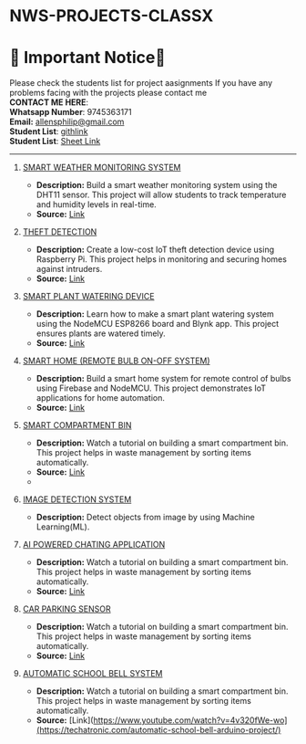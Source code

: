 # NWS-PROJECTS-CLASSX

# 🚨 Important Notice🚨

Please check the students list for project aasignments
If you have any problems facing with the projects please contact me<br>
**CONTACT ME HERE**:<br>
**Whatsapp Number**: 9745363171<br>
**Email:** allensphilip@gmail.com<br>
**Student List**: [githlink](https://github.com/allensphilip/NWS-PROJECTS-CLASSX/blob/main/STUDENT%20PROJECT%20LIST.xlsx)<br>
**Student List**: [Sheet Link](https://docs.google.com/spreadsheets/d/19Tc7TyEvvEnq7jpSUa8TSgajfxRGaNMN4YIy5i_YVSQ/edit?usp=sharing)
______________________________________________________________________________________________________________________________________________________________________________________

1. [SMART WEATHER MONITORING SYSTEM](https://iotprojectsideas.com/iot-weather-station-using-dht11-sensor/)
   - **Description:** Build a smart weather monitoring system using the DHT11 sensor. This project will allow students to track temperature and humidity levels in real-time.
   - **Source:** [Link](https://iotprojectsideas.com/iot-weather-station-using-dht11-sensor/)

2. [THEFT DETECTION](https://www.hackster.io/pibots555/low-cost-iot-theft-detection-device-pi-home-security-2e40f1)
   - **Description:** Create a low-cost IoT theft detection device using Raspberry Pi. This project helps in monitoring and securing homes against intruders.
   - **Source:** [Link](https://www.hackster.io/pibots555/low-cost-iot-theft-detection-device-pi-home-security-2e40f1)

3. [SMART PLANT WATERING DEVICE](https://srituhobby.com/how-to-make-a-plant-watering-system-with-the-nodemcu-esp8266-board-and-the-new-blynk-update/)
   - **Description:** Learn how to make a smart plant watering system using the NodeMCU ESP8266 board and Blynk app. This project ensures plants are watered timely.
   - **Source:** [Link](https://srituhobby.com/how-to-make-a-plant-watering-system-with-the-nodemcu-esp8266-board-and-the-new-blynk-update/)

4. [SMART HOME (REMOTE BULB ON-OFF SYSTEM)](https://www.hackster.io/pibots555/iot-using-firebase-and-nodemcu-48a1fd)
   - **Description:** Build a smart home system for remote control of bulbs using Firebase and NodeMCU. This project demonstrates IoT applications for home automation.
   - **Source:** [Link](https://www.hackster.io/pibots555/iot-using-firebase-and-nodemcu-48a1fd)

5. [SMART COMPARTMENT BIN](https://www.youtube.com/watch?v=4v320fWe-wo)
   - **Description:** Watch a tutorial on building a smart compartment bin. This project helps in waste management by sorting items automatically.
   - **Source:** [Link](https://www.youtube.com/watch?v=4v320fWe-wo)
   - 
6. [IMAGE DETECTION SYSTEM]()
   - **Description:** Detect objects from image by using Machine Learning(ML).

7. [AI POWERED CHATING APPLICATION]()
   - **Description:** Watch a tutorial on building a smart compartment bin. This project helps in waste management by sorting items automatically.
   - **Source:** [Link]()

8. [CAR PARKING SENSOR](https://projecthub.arduino.cc/rliao24/low-cost-car-parking-sensor-8f96dd)
   - **Description:** Watch a tutorial on building a smart compartment bin. This project helps in waste management by sorting items automatically.
   - **Source:** [Link](https://projecthub.arduino.cc/rliao24/low-cost-car-parking-sensor-8f96dd)

9. [AUTOMATIC SCHOOL BELL SYSTEM](https://techatronic.com/automatic-school-bell-arduino-project/)
   - **Description:** Watch a tutorial on building a smart compartment bin. This project helps in waste management by sorting items automatically.
   - **Source:** [Link](https://www.youtube.com/watch?v=4v320fWe-wo](https://techatronic.com/automatic-school-bell-arduino-project/)
